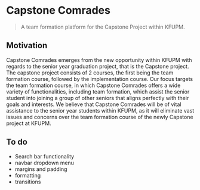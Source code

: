 # Capstone Comrades

> A team formation platform for the Capstone Project within KFUPM.

## Motivation

Capstone Comrades emerges from the new opportunity within KFUPM with regards to the senior year graduation project, that is the Capstone project. The capstone project consists of 2 courses, the first being the team formation course, followed by the implementation course. Our focus targets the team formation course, in which Capstone Comrades offers a wide variety of functionalities, including team formation, which assist the senior student into joining a group of other seniors that aligns perfectly with their goals and interests. We believe that Capstone Comrades will be of vital assistance to the senior year students within KFUPM, as it will eliminate vast issues and concerns over the team formation course of the newly Capstone project at KFUPM.


## To do

- Search bar functionality
- navbar dropdown menu
- margins and padding
- formatting 
- transitions
